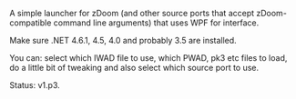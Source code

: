 A simple launcher for zDoom (and other source ports that accept zDoom-compatible command line arguments) that uses WPF for interface.

Make sure .NET 4.6.1, 4.5, 4.0 and probably 3.5 are installed.

You can: select which IWAD file to use, which PWAD, pk3 etc files to load, do a little bit of tweaking and also select which source port to use.

Status: v1.p3.
